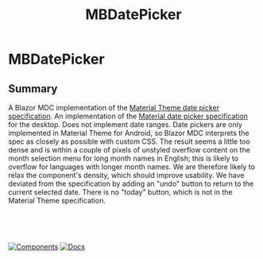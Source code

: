 ﻿---
uid: C.MBDatePicker
title: MBDatePicker
---
# MBDatePicker

## Summary

A Blazor MDC implementation of the [Material Theme date picker specification](https://material.io/components/pickers).
An implementation of the [Material date picker specification](https://material.io/components/pickers/#specs) for the desktop. Does not implement date ranges.
Date pickers are only implemented in Material Theme for Android, so Blazor MDC interprets the spec as closely as possible with custom CSS. The result seems a little too dense and
is within a couple of pixels of unstyled overflow content on the month selection menu for long month names in English; this is likely to overflow for languages
with longer month names. We are therefore likely to relax the component's density, which should improve usability. We have deviated from the specification by
adding an "undo" button to return to the current selected date. There is no "today" button, which is not in the Material Theme specification.

&nbsp;

&nbsp;

[![Components](https://img.shields.io/static/v1?label=Components&message=Plus&color=red)](xref:A.PlusComponents)
[![Docs](https://img.shields.io/static/v1?label=API%20Documentation&message=MBDatePicker&color=brightgreen)](xref:BlazorMdc.MBDatePicker)